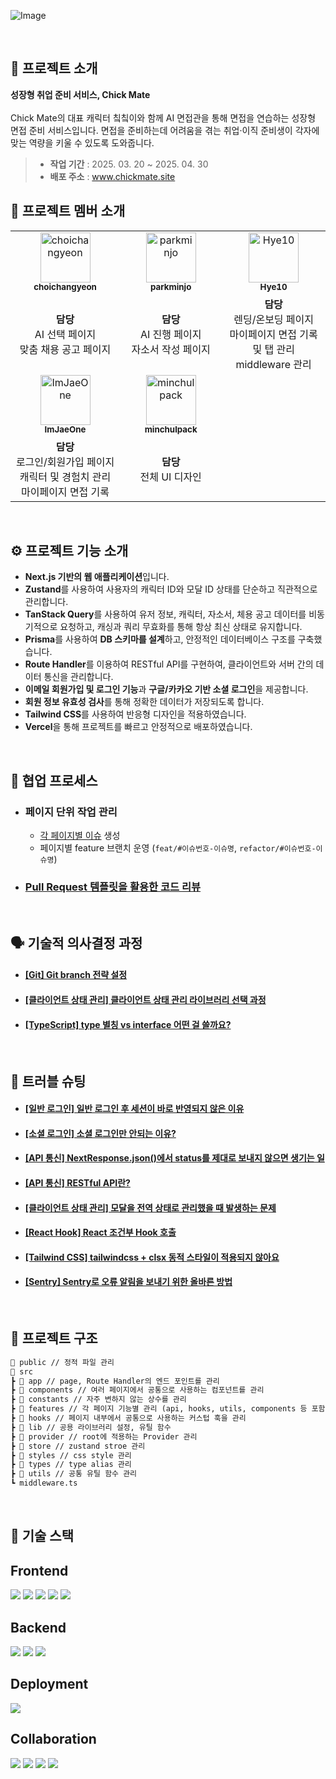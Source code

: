 ![Image](https://github.com/user-attachments/assets/c187ba17-cd04-442c-92e4-4a9ca3579af0)

<br>

## 🐣 프로젝트 소개

**성장형 취업 준비 서비스, Chick Mate**
<br><br>
Chick Mate의 대표 캐릭터 칰칰이와 함께 AI 면접관을 통해 면접을 연습하는 성장형 면접 준비 서비스입니다.
면접을 준비하는데 어려움을 겪는 취업·이직 준비생이 각자에 맞는 역량을 키울 수 있도록 도와줍니다.

> - **작업 기간** : 2025. 03. 20 ~ 2025. 04. 30
> - **배포 주소** : www.chickmate.site

## 🐥 프로젝트 멤버 소개

<table>
  <tbody>
    <tr>
      <td align="center">
        <a href="https://github.com/choichangyeon">
          <img src="https://avatars.githubusercontent.com/u/53289569?v=4" width="80" alt="choichangyeon" /><br />
          <sub><b>choichangyeon</b></sub>
        </a>
      </td>
      <td align="center">
        <a href="https://github.com/parkminjo">
          <img src="https://avatars.githubusercontent.com/u/73922462?v=4" width="80" alt="parkminjo" /><br />
          <sub><b>parkminjo</b></sub>
        </a>
      </td>
      <td align="center">
        <a href="https://github.com/hye410">
          <img src="https://avatars.githubusercontent.com/u/110617039?v=4" width="80" alt="Hye10" /><br />
          <sub><b>Hye10</b></sub>
        </a>
      </td>
    </tr>
    <tr>
      <td width="300px" align="center">
        <b>담당</b><br />
        AI 선택 페이지<br />
        맞춤 채용 공고 페이지
      </td>
      <td width="300px" align="center">
        <b>담당</b><br />
        AI 진행 페이지<br />
        자소서 작성 페이지
      </td>
      <td width="300px" align="center">
        <b>담당</b><br />
        렌딩/온보딩 페이지<br />
        마이페이지 면접 기록 및 탭 관리<br />
        middleware 관리
      </td>
    </tr>
    <tr>
      <td align="center">
        <a href="https://github.com/ImJaeOne">
          <img src="https://github.com/ImJaeOne.png" width="80" alt="ImJaeOne" /><br />
          <sub><b>ImJaeOne</b></sub>
        </a>
      </td>
      <td align="center">
        <a href="https://github.com/minchulpack">
          <img src="https://avatars.githubusercontent.com/u/195730631?v=4" width="80" alt="minchulpack" /><br />
          <sub><b>minchulpack</b></sub>
        </a>
      </td>
    </tr>
    <tr>
      <td width="300px" align="center">
        <b>담당</b><br />
        로그인/회원가입 페이지<br />
        캐릭터 및 경험치 관리<br />
        마이페이지 면접 기록<br />
      </td>
      <td width="300px" align="center">
        <b>담당</b><br />
        전체 UI 디자인<br />
      </td>
    </tr>
  </tbody>
</table>

<br />

## ⚙ 프로젝트 기능 소개

- **Next.js 기반의 웹 애플리케이션**입니다.
- **Zustand**를 사용하여 사용자의 캐릭터 ID와 모달 ID 상태를 단순하고 직관적으로 관리합니다.
- **TanStack Query**를 사용하여 유저 정보, 캐릭터, 자소서, 체용 공고 데이터를 비동기적으로 요청하고, 캐싱과 쿼리 무효화를 통해 항상 최신 상태로 유지합니다.
- **Prisma**를 사용하여 **DB 스키마를 설계**하고, 안정적인 데이터베이스 구조를 구축했습니다.
- **Route Handler**를 이용하여 RESTful API를 구현하여, 클라이언트와 서버 간의 데이터 통신을 관리합니다.
- **이메일 회원가입 및 로그인 기능**과 **구글/카카오 기반 소셜 로그인**을 제공합니다.
- **회원 정보 유효성 검사**를 통해 정확한 데이터가 저장되도록 합니다.
- **Tailwind CSS**를 사용하여 반응형 디자인을 적용하였습니다.
- **Vercel**을 통해 프로젝트를 빠르고 안정적으로 배포하였습니다.

<br>

## 🔗 협업 프로세스

- ### 페이지 단위 작업 관리
  - [각 페이지별 이슈](https://github.com/BEST-L2CP/ChickMate/issues?q=is%3Aissue%20state%3Aclosed) 생성
  - 페이지별 feature 브랜치 운영 (`feat/#이슈번호-이슈명`, `refactor/#이슈번호-이슈명`)
- ### [Pull Request 템플릿을 활용한 코드 리뷰](https://github.com/BEST-L2CP/ChickMate/pulls?q=is%3Apr+is%3Aclosed)

<br>

## 🗣️ 기술적 의사결정 과정

- #### [[Git] Git branch 전략 설정](https://chickmate.palms.blog/changyon99-1)
- #### [[클라이언트 상태 관리] 클라이언트 상태 관리 라이브러리 선택 과정](https://chickmate.palms.blog/minjo-1)
- #### [[TypeScript] type 별칭 vs interface 어떤 걸 쓸까요?](https://chickmate.palms.blog/dhye-1)

<br>

## 🚀 트러블 슈팅

- #### [[일반 로그인] 일반 로그인 후 세션이 바로 반영되지 않은 이유](https://chickmate.palms.blog/jaeone-5)
- #### [[소셜 로그인] 소셜 로그인만 안되는 이유?](https://chickmate.palms.blog/jaeone-1)
- #### [[API 통신] NextResponse.json()에서 status를 제대로 보내지 않으면 생기는 일](https://chickmate.palms.blog/jaeone-3)
- #### [[API 통신] RESTful API란?](https://chickmate.palms.blog/jaeone-7)
- #### [[클라이언트 상태 관리] 모달을 전역 상태로 관리했을 때 발생하는 문제](https://chickmate.palms.blog/minjo-2)
- #### [[React Hook] React 조건부 Hook 호출](https://chickmate.palms.blog/changyon99-4)
- #### [[Tailwind CSS] tailwindcss + clsx 동적 스타일이 적용되지 않아요](https://chickmate.palms.blog/dhye-2)
- #### [[Sentry] Sentry로 오류 알림을 보내기 위한 올바른 방법](https://chickmate.palms.blog/jaeone-4)

<br />

## 📁 프로젝트 구조

```markdown
📁 public // 정적 파일 관리
📁 src
┣ 📁 app // page, Route Handler의 엔드 포인트를 관리
┣ 📁 components // 여러 페이지에서 공통으로 사용하는 컴포넌트를 관리
┣ 📁 constants // 자주 변하지 않는 상수를 관리
┣ 📁 features // 각 페이지 기능별 관리 (api, hooks, utils, components 등 포함)
┣ 📁 hooks // 페이지 내부에서 공통으로 사용하는 커스텁 훅을 관리
┣ 📁 lib // 공용 라이브러리 설정, 유틸 함수
┣ 📁 provider // root에 적용하는 Provider 관리
┣ 📁 store // zustand stroe 관리
┣ 📁 styles // css style 관리
┣ 📁 types // type alias 관리
┣ 📁 utils // 공통 유틸 함수 관리
┗ middleware.ts
```

<br />

## 🧶 기술 스택

<div align="left">

## Frontend

<img src="https://img.shields.io/badge/Next.js-000000?style=for-the-badge&logo=nextdotjs&logoColor=white" /> <img src="https://img.shields.io/badge/TypeScript-3178C6?style=for-the-badge&logo=typescript&logoColor=white" /> <img src="https://img.shields.io/badge/TanStack_Query-FF4154?style=for-the-badge&logo=reactquery&logoColor=white" /> <img src="https://img.shields.io/badge/Zustand-FFDD55?style=for-the-badge&logoColor=black" /> <img src="https://img.shields.io/badge/Tailwind_CSS-06B6D4?style=for-the-badge&logo=tailwindcss&logoColor=white" /> <br>

## Backend

<img src="https://img.shields.io/badge/PostgreSQL-4169E1?style=for-the-badge&logo=postgresql&logoColor=white" /> <img src="https://img.shields.io/badge/Amazon_RDS-527FFF?style=for-the-badge&logo=amazonaws&logoColor=white" /> <img src="https://img.shields.io/badge/Prisma-2D3748?style=for-the-badge&logo=prisma&logoColor=white" />


## Deployment

<img src="https://img.shields.io/badge/Vercel-000000?style=for-the-badge&logo=vercel&logoColor=white" /> <br>

## Collaboration

<img src="https://img.shields.io/badge/GitHub-181717?style=for-the-badge&logo=github&logoColor=white" /> <img src="https://img.shields.io/badge/Figma-F24E1E?style=for-the-badge&logo=figma&logoColor=white" /> <img src="https://img.shields.io/badge/Notion-000000?style=for-the-badge&logo=notion&logoColor=white" /> <img src="https://img.shields.io/badge/Slack-4A154B?style=for-the-badge&logo=slack&logoColor=white" /> </div>
